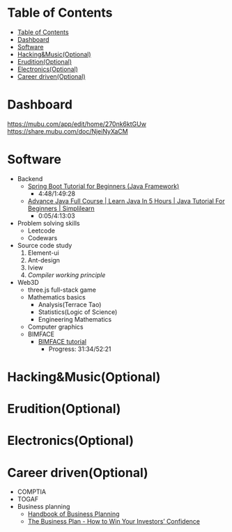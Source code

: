 # Table of Contents
- [Table of Contents](#table-of-contents)
- [Dashboard](#dashboard)
- [Software](#software)
- [Hacking&Music(Optional)](#hackingmusicoptional)
- [Erudition(Optional)](#eruditionoptional)
- [Electronics(Optional)](#electronicsoptional)
- [Career driven(Optional)](#career-drivenoptional)

# Dashboard
https://mubu.com/app/edit/home/270nk6ktGUw
https://share.mubu.com/doc/NjeiNyXaCM



# Software
- Backend
  - [Spring Boot Tutorial for Beginners (Java Framework)](https://www.youtube.com/watch?v=vtPkZShrvXQ)
    - 4:48/1:49:28
  - [Advance Java Full Course | Learn Java In 5 Hours | Java Tutorial For Beginners | Simplilearn](https://www.youtube.com/watch?v=Ae-r8hsbPUo)
    - 0:05/4:13:03
- Problem solving skills
  - Leetcode
  - Codewars
- Source code study
   1. Element-ui
   2. Ant-design
   3. Iview
   4. *Compiler working principle*
- Web3D
  - three.js full-stack game
  - Mathematics basics
    - Analysis(Terrace Tao)
    - Statistics(Logic of Science)
    - Engineering Mathematics
  - Computer graphics
  - BIMFACE
    - [BIMFACE tutorial](https://jzkt.fwxgx.com/courses/4958/videos/15289/play)
      - Progress: 31:34/52:21

# Hacking&Music(Optional)

# Erudition(Optional)

# Electronics(Optional)

# Career driven(Optional)
- COMPTIA
- TOGAF
- Business planning
  - [Handbook of Business Planning](https://www.businesspowertools.com/download/Handbook%20of%20Business%20Planning.pdf)
  - [The Business Plan - How to Win Your Investors’ Confidence](http://www.untag-smd.ac.id/files/Perpustakaan_Digital_1/BUSINESS%20PLAN%20The%20Business%20Plan.pdf)


